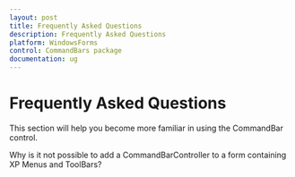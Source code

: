 ```yaml
---
layout: post
title: Frequently Asked Questions
description: Frequently Asked Questions
platform: WindowsForms
control: CommandBars package
documentation: ug
---
```



# Frequently Asked Questions

This section will help you become more familiar in using the CommandBar control.

Why is it not possible to add a CommandBarController to a form containing XP Menus and ToolBars?